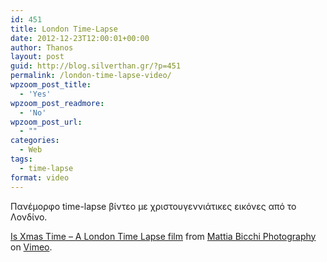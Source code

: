 ```yaml
---
id: 451
title: London Time-Lapse
date: 2012-12-23T12:00:01+00:00
author: Thanos
layout: post
guid: http://blog.silverthan.gr/?p=451
permalink: /london-time-lapse-video/
wpzoom_post_title:
  - 'Yes'
wpzoom_post_readmore:
  - 'No'
wpzoom_post_url:
  - ""
categories:
  - Web
tags:
  - time-lapse
format: video
---
```

Πανέμορφο time-lapse βίντεο με χριστουγεννιάτικες εικόνες από το Λονδίνο.  


[Is Xmas Time &#8211; A London Time Lapse film](http://vimeo.com/56089786) from [Mattia Bicchi Photography](http://vimeo.com/mattiabicchiphotography) on [Vimeo](http://vimeo.com).